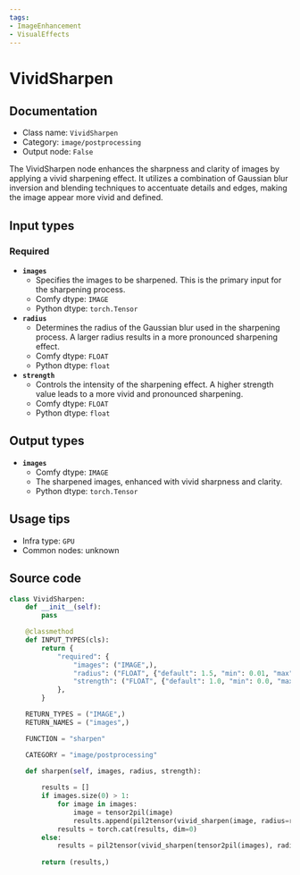 ```yaml
---
tags:
- ImageEnhancement
- VisualEffects
---
```


# VividSharpen
## Documentation
- Class name: `VividSharpen`
- Category: `image/postprocessing`
- Output node: `False`

The VividSharpen node enhances the sharpness and clarity of images by applying a vivid sharpening effect. It utilizes a combination of Gaussian blur inversion and blending techniques to accentuate details and edges, making the image appear more vivid and defined.
## Input types
### Required
- **`images`**
    - Specifies the images to be sharpened. This is the primary input for the sharpening process.
    - Comfy dtype: `IMAGE`
    - Python dtype: `torch.Tensor`
- **`radius`**
    - Determines the radius of the Gaussian blur used in the sharpening process. A larger radius results in a more pronounced sharpening effect.
    - Comfy dtype: `FLOAT`
    - Python dtype: `float`
- **`strength`**
    - Controls the intensity of the sharpening effect. A higher strength value leads to a more vivid and pronounced sharpening.
    - Comfy dtype: `FLOAT`
    - Python dtype: `float`
## Output types
- **`images`**
    - Comfy dtype: `IMAGE`
    - The sharpened images, enhanced with vivid sharpness and clarity.
    - Python dtype: `torch.Tensor`
## Usage tips
- Infra type: `GPU`
- Common nodes: unknown


## Source code
```python
class VividSharpen:
    def __init__(self):
        pass

    @classmethod
    def INPUT_TYPES(cls):
        return {
            "required": {
                "images": ("IMAGE",),
                "radius": ("FLOAT", {"default": 1.5, "min": 0.01, "max": 64.0, "step": 0.01}),
                "strength": ("FLOAT", {"default": 1.0, "min": 0.0, "max": 1.0, "step": 0.01}),
            },
        }

    RETURN_TYPES = ("IMAGE",)
    RETURN_NAMES = ("images",)

    FUNCTION = "sharpen"

    CATEGORY = "image/postprocessing"

    def sharpen(self, images, radius, strength):
    
        results = []
        if images.size(0) > 1:
            for image in images:
                image = tensor2pil(image)
                results.append(pil2tensor(vivid_sharpen(image, radius=radius, strength=strength)))
            results = torch.cat(results, dim=0)
        else:
            results = pil2tensor(vivid_sharpen(tensor2pil(images), radius=radius, strength=strength))
            
        return (results,)

```
